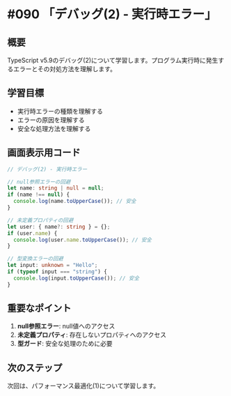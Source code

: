 # #090 「デバッグ(2) - 実行時エラー」

## 概要
TypeScript v5.9のデバッグ(2)について学習します。プログラム実行時に発生するエラーとその対処方法を理解します。

## 学習目標
- 実行時エラーの種類を理解する
- エラーの原因を理解する
- 安全な処理方法を理解する

## 画面表示用コード

```typescript
// デバッグ(2) - 実行時エラー

// null参照エラーの回避
let name: string | null = null;
if (name !== null) {
  console.log(name.toUpperCase()); // 安全
}

// 未定義プロパティの回避
let user: { name?: string } = {};
if (user.name) {
  console.log(user.name.toUpperCase()); // 安全
}

// 型変換エラーの回避
let input: unknown = "Hello";
if (typeof input === "string") {
  console.log(input.toUpperCase()); // 安全
}
```

## 重要なポイント
1. **null参照エラー**: null値へのアクセス
2. **未定義プロパティ**: 存在しないプロパティへのアクセス
3. **型ガード**: 安全な処理のために必要

## 次のステップ
次回は、パフォーマンス最適化(1)について学習します。